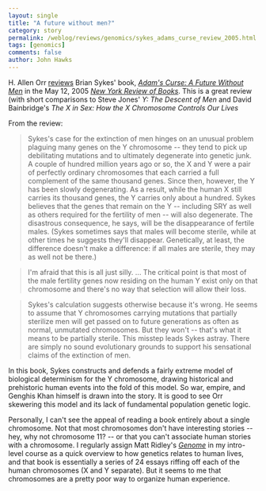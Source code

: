 ```yaml
---
layout: single 
title: "A future without men?" 
category: story
permalink: /weblog/reviews/genomics/sykes_adams_curse_review_2005.html
tags: [genomics] 
comments: false 
author: John Hawks 
---
```



<p>
H. Allen Orr <a href="http://www.nybooks.com/articles/17973">reviews</a> Brian Sykes' book, <a href="http://www.amazon.com/exec/obidos/tg/detail/-/0393058964?v=glance"><i>Adam's Curse: A Future Without Men</i></a> in the May 12, 2005 <a href="http://www.nybooks.com"><i>New York Review of Books</i></a>. This is a great review (with short comparisons to Steve Jones' <i>Y: The Descent of Men</i> and David Bainbridge's <i>The X in Sex: How the X Chromosome Controls Our Lives</i>
</p>

<p>
From the review:
</p>

<blockquote>Sykes's case for the extinction of men hinges on an unusual problem plaguing many genes on the Y chromosome -- they tend to pick up debilitating mutations and to ultimately degenerate into genetic junk. A couple of hundred million years ago or so, the X and Y were a pair of perfectly ordinary chromosomes that each carried a full complement of the same thousand genes. Since then, however, the Y has been slowly degenerating. As a result, while the human X still carries its thousand genes, the Y carries only about a hundred. Sykes believes that the genes that remain on the Y -- including SRY as well as others required for the fertility of men -- will also degenerate. The disastrous consequence, he says, will be the disappearance of fertile males. (Sykes sometimes says that males will become sterile, while at other times he suggests they'll disappear. Genetically, at least, the difference doesn't make a difference: if all males are sterile, they may as well not be there.)</blockquote>

<blockquote>I'm afraid that this is all just silly. ... The critical point is that most of the male fertility genes now residing on the human Y exist only on that chromosome and there's no way that selection will allow their loss. </blockquote>

<blockquote>Sykes's calculation suggests otherwise because it's wrong. He seems to assume that Y chromosomes carrying mutations that partially sterilize men will get passed on to future generations as often as normal, unmutated chromosomes. But they won't -- that's what it means to be partially sterile. This misstep leads Sykes astray. There are simply no sound evolutionary grounds to support his sensational claims of the extinction of men. </blockquote>

<p>
In this book, Sykes constructs and defends a fairly extreme model of biological determinism for the Y chromosome, drawing historical and prehistoric human events into the fold of this model. So war, empire, and Genghis Khan himself is drawn into the story. It is good to see Orr skewering this model and its lack of fundamental population genetic logic. 
</p>

<p>
Personally, I can't see the appeal of reading a book entirely about a single chromosome. Not that most chromosomes don't have interesting stories -- hey, why not chromosome 11? -- or that you can't associate human stories with a chromosome. I regularly assign Matt Ridley's <a href="http://www.amazon.com/exec/obidos/tg/detail/-/0060932902?v=glance"><i>Genome</i></a> in my intro-level course as a quick overview to how genetics relates to human lives, and that book is essentially a series of 24 essays riffing off each of the human chromosomes (X and Y separate).   But it seems to me that chromosomes are a pretty poor way to organize human experience. 
</p>


